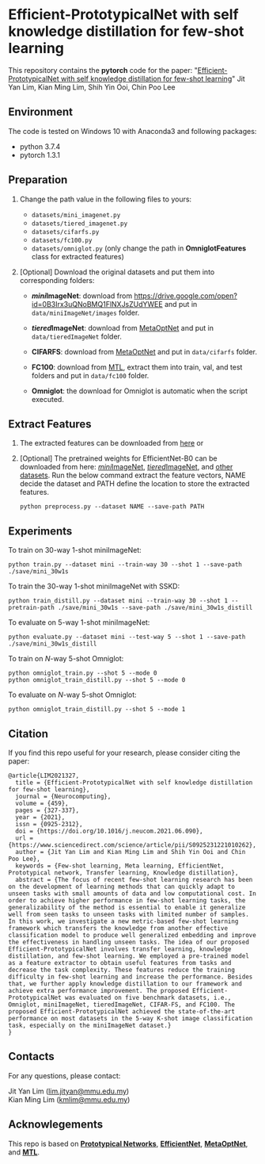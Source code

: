 # Efficient-PrototypicalNet with self knowledge distillation for few-shot learning

This repository contains the **pytorch** code for the paper: "[Efficient-PrototypicalNet with self knowledge distillation for few-shot learning](https://doi.org/10.1016/j.neucom.2021.06.090)" Jit Yan Lim, Kian Ming Lim, Shih Yin Ooi, Chin Poo Lee

## Environment
The code is tested on Windows 10 with Anaconda3 and following packages:
- python 3.7.4
- pytorch 1.3.1

## Preparation
1. Change the path value in the following files to yours:
    - `datasets/mini_imagenet.py`
    - `datasets/tiered_imagenet.py`
    - `datasets/cifarfs.py`
    - `datasets/fc100.py`
    - `datasets/omniglot.py` (only change the path in **OmniglotFeatures** class for extracted features)

2. [Optional] Download the original datasets and put them into corresponding folders:<br/>
    - ***mini*ImageNet**: download from https://drive.google.com/open?id=0B3Irx3uQNoBMQ1FlNXJsZUdYWEE and put in `data/miniImageNet/images` folder.

    - ***tiered*ImageNet**: download from [MetaOptNet](https://github.com/kjunelee/MetaOptNet) and put in `data/tieredImageNet` folder.

    - **CIFARFS**: download from [MetaOptNet](https://github.com/kjunelee/MetaOptNet) and put in `data/cifarfs` folder.

    - **FC100**: download from [MTL](https://github.com/yaoyao-liu/meta-transfer-learning), extract them into train, val, and test folders and put in `data/fc100` folder.

    - **Omniglot**: the download for Omniglot is automatic when the script executed.

## Extract Features
1. The extracted features can be downloaded from [here](https://drive.google.com/drive/folders/1xsFs5n_K12l-b2S0rDiprOYPRTrVK90d?usp=share_link) or

2. [Optional] The pretrained weights for EfficientNet-B0 can be downloaded from here: [*mini*ImageNet](https://drive.google.com/file/d/1oKQVT8uRVb0L0mgwUHj89GyVzAHm7OFs/view?usp=share_link), [*tiered*ImageNet](https://drive.google.com/file/d/1OSI6zNsa82d5NzA8asJAZFJSEcpn8txt/view?usp=sharing), and [other datasets](https://drive.google.com/file/d/1G0Q-3gTlvDEBULdbrOoasgLmGFTqxSfz/view?usp=share_link). Run the below command extract the feature vectors, NAME decide the dataset and PATH define the location to store the extracted features. <br/>
    ```
    python preprocess.py --dataset NAME --save-path PATH
    ```

## Experiments
To train on 30-way 1-shot miniImageNet:<br/>
```
python train.py --dataset mini --train-way 30 --shot 1 --save-path ./save/mini_30w1s
```
To train the 30-way 1-shot miniImageNet with SSKD:<br/>
```
python train_distill.py --dataset mini --train-way 30 --shot 1 --pretrain-path ./save/mini_30w1s --save-path ./save/mini_30w1s_distill
```
To evaluate on 5-way 1-shot miniImageNet:<br/>
```
python evaluate.py --dataset mini --test-way 5 --shot 1 --save-path ./save/mini_30w1s_distill
```
To train on *N*-way 5-shot Omniglot:<br/>
```
python omniglot_train.py --shot 5 --mode 0
python omniglot_train_distill.py --shot 5 --mode 0
```
To evaluate on *N*-way 5-shot Omniglot:<br/>
```
python omniglot_train_distill.py --shot 5 --mode 1
```

## Citation
If you find this repo useful for your research, please consider citing the paper:
```
@article{LIM2021327,
  title = {Efficient-PrototypicalNet with self knowledge distillation for few-shot learning},
  journal = {Neurocomputing},
  volume = {459},
  pages = {327-337},
  year = {2021},
  issn = {0925-2312},
  doi = {https://doi.org/10.1016/j.neucom.2021.06.090},
  url = {https://www.sciencedirect.com/science/article/pii/S0925231221010262},
  author = {Jit Yan Lim and Kian Ming Lim and Shih Yin Ooi and Chin Poo Lee},
  keywords = {Few-shot learning, Meta learning, EfficientNet, Prototypical network, Transfer learning, Knowledge distillation},
  abstract = {The focus of recent few-shot learning research has been on the development of learning methods that can quickly adapt to unseen tasks with small amounts of data and low computational cost. In order to achieve higher performance in few-shot learning tasks, the generalizability of the method is essential to enable it generalize well from seen tasks to unseen tasks with limited number of samples. In this work, we investigate a new metric-based few-shot learning framework which transfers the knowledge from another effective classification model to produce well generalized embedding and improve the effectiveness in handling unseen tasks. The idea of our proposed Efficient-PrototypicalNet involves transfer learning, knowledge distillation, and few-shot learning. We employed a pre-trained model as a feature extractor to obtain useful features from tasks and decrease the task complexity. These features reduce the training difficulty in few-shot learning and increase the performance. Besides that, we further apply knowledge distillation to our framework and achieve extra performance improvement. The proposed Efficient-PrototypicalNet was evaluated on five benchmark datasets, i.e., Omniglot, miniImageNet, tieredImageNet, CIFAR-FS, and FC100. The proposed Efficient-PrototypicalNet achieved the state-of-the-art performance on most datasets in the 5-way K-shot image classification task, especially on the miniImageNet dataset.}
}
```

## Contacts
For any questions, please contact: <br/>

Jit Yan Lim (lim.jityan@mmu.edu.my) <br/>
Kian Ming Lim (kmlim@mmu.edu.my)

## Acknowlegements
This repo is based on **[Prototypical Networks](https://github.com/yinboc/prototypical-network-pytorch)**, **[EfficientNet](https://github.com/narumiruna/efficientnet-pytorch)**, **[MetaOptNet](https://github.com/kjunelee/MetaOptNet)**, and **[MTL](https://github.com/yaoyao-liu/meta-transfer-learning)**.
